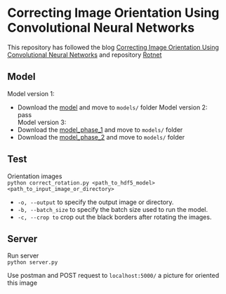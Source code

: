 # Correcting Image Orientation Using Convolutional Neural Networks

This repository has followed the blog [Correcting Image Orientation Using Convolutional Neural Networks](https://d4nst.github.io/2017/01/12/image-orientation/) and repository [Rotnet](https://github.com/d4nst/RotNet)

## Model

Model version 1:
- Download the [model](https://drive.google.com/file/d/1-xWzmqLurACR5xhTutGmnfTdCSEtFVFe/view?usp=sharing) and move to `models/` folder
Model version 2:  
pass  
Model version 3:  
- Download the [model_phase_1](https://drive.google.com/file/d/10UlLFhwh_FyT6EGU73-3qAq2UJsCYwKR/view?usp=sharing) and move to `models/` folder
- Download the [model_phase_2](https://drive.google.com/file/d/106x58v3T_ztFexJROOEbZIPuTnAtDCM3/view?usp=sharing) and move to `models/` folder
## Test

Orientation images  
`python correct_rotation.py <path_to_hdf5_model> <path_to_input_image_or_directory>`  

- `-o, --output` to specify the output image or directory.  
- `-b, --batch_size` to specify the batch size used to run the model.  
- `-c, --crop to` crop out the black borders after rotating the images.  

## Server

Run server  
`python server.py`

Use postman and POST request to `localhost:5000/` a picture for oriented this image  
